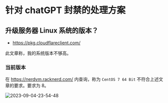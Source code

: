 # 针对 chatGPT 封禁的处理方案

## 升级服务器 Linux 系统的版本？

- https://pkg.cloudflareclient.com/

此文章称，我的系统版本不够高。

### 当前版本

在 https://nerdvm.racknerd.com/ 内查询，称为 `CentOS 7 64 Bit` 不符合上述文章的要求。要求为 8。

![2023-09-04-23-54-48](https://cdn.jsdelivr.net/gh/RuanZhongNan/img-store/img/2023-09-04-23-54-48.png)
